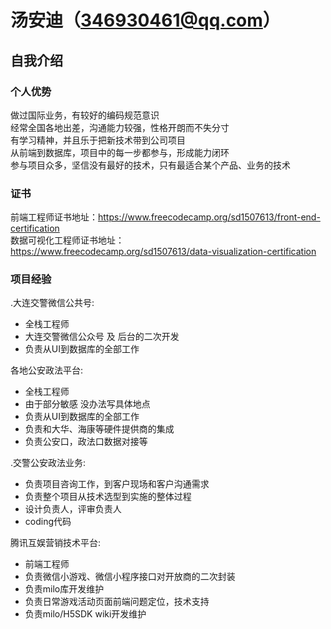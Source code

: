 汤安迪（346930461@qq.com）
=======

自我介绍
-----------
 
### 个人优势
做过国际业务，有较好的编码规范意识  
经常全国各地出差，沟通能力较强，性格开朗而不失分寸  
有学习精神，并且乐于把新技术带到公司项目  
从前端到数据库，项目中的每一步都参与，形成能力闭环  
参与项目众多，坚信没有最好的技术，只有最适合某个产品、业务的技术

### 证书
前端工程师证书地址：https://www.freecodecamp.org/sd1507613/front-end-certification    
数据可视化工程师证书地址：https://www.freecodecamp.org/sd1507613/data-visualization-certification

### 项目经验
 .大连交警微信公共号:
  * 全栈工程师
  * 大连交警微信公众号 及 后台的二次开发
  * 负责从UI到数据库的全部工作

各地公安政法平台:
  * 全栈工程师
  * 由于部分敏感 没办法写具体地点
  * 负责从UI到数据库的全部工作
  * 负责和大华、海康等硬件提供商的集成
  * 负责公安口，政法口数据对接等

 .交警公安政法业务:
  * 负责项目咨询工作，到客户现场和客户沟通需求
  * 负责整个项目从技术选型到实施的整体过程
  * 设计负责人，评审负责人
  * coding代码

 腾讯互娱营销技术平台:
  * 前端工程师
  * 负责微信小游戏、微信小程序接口对开放商的二次封装
  * 负责milo库开发维护
  * 负责日常游戏活动页面前端问题定位，技术支持
  * 负责milo/H5SDK wiki开发维护
